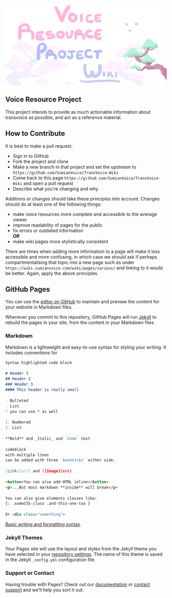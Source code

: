 
![siteimage](/img/site-image01.jpg)

## Voice Resource Project
This project intends to provide as much actionable information about transvoice as possible, and act as a reference material.


## How to Contribute
It is best to make a pull request:
- Sign in to GitHub
- Fork the project and clone
- Make a new branch in that project and set the upstream to `https://github.com/SumianVoice/TransVoice-Wiki`
- Come back to this page `https://github.com/SumianVoice/TransVoice-Wiki` and open a pull request
- Describe what you're changing and why

Additions or changes should take these principles into account. Changes should do at least one of the following things:
- make voice resources more complete and accessible to the average viewer
- improve readability of pages for the public
- fix errors or outdated information<br>
    _**OR**_
- make wiki pages more stylistically consistent

There are times when adding more information to a page will make it less accessible and more confusing, in which case we should ask if perhaps compartmentalising that topic into a new page such as under `https://wiki.sumianvoice.com/wiki/pages/various/` and linking to it would be better. Again, apply the above principles.


## GitHub Pages

You can use the [editor on GitHub](https://github.com/SumianVoice/Voice-Art-Project/edit/main/README.md) to maintain and preview the content for your website in Markdown files.

Whenever you commit to this repository, GitHub Pages will run [Jekyll](https://jekyllrb.com/) to rebuild the pages in your site, from the content in your Markdown files.

### Markdown

Markdown is a lightweight and easy-to-use syntax for styling your writing. It includes conventions for

```markdown
Syntax highlighted code block

# Header 1
## Header 2
### Header 3
#### This header is really small

- Bulleted
- List
* you can use * as well

1. Numbered
2. List

**Bold** and _Italic_ and `Code` text

codeblock
with multiple lines
can be added with three `backticks` either side.

[Link](url) and ![Image](src)

<button>You can also add HTML inline</button>
<p>...But most markdown **inside** will break</p>

You can also give elements classes like:
{: .someCSS-class .and-this-one-too }

Or <div class="something">

```

[Basic writing and formatting syntax](https://docs.github.com/en/github/writing-on-github/getting-started-with-writing-and-formatting-on-github/basic-writing-and-formatting-syntax).

### Jekyll Themes

Your Pages site will use the layout and styles from the Jekyll theme you have selected in your [repository settings](https://github.com/SumianVoice/Voice-Art-Project/settings/pages). The name of this theme is saved in the Jekyll `_config.yml` configuration file.

### Support or Contact

Having trouble with Pages? Check out our [documentation](https://docs.github.com/categories/github-pages-basics/) or [contact support](https://support.github.com/contact) and we’ll help you sort it out.
